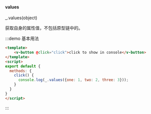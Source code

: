 #### values

_.values(object) 

获取自身的属性值，不包括原型链中的。

:::demo 基本用法
```html
<template>
    <v-button @click="click">click to show in console</v-button>
</template>
<script>
export default {
  methods: {
    click() {
      console.log(_.values({one: 1, two: 2, three: 3}));
    }
  }
}
</script>
```
:::
